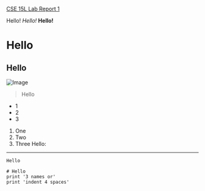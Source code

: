[CSE 15L Lab Report 1](https://lucia-y.github.io/cse15l-lab-reports/lab-report-1-week-2.html)

Hello!
*Hello!*
**Hello!**
# Hello
## Hello

![Image](https://assets.entrepreneur.com/content/3x2/2000/20191009140007-GettyImages-1053962188.jpeg?auto=webp&quality=95&crop=16:9&width=675)

> Hello
* 1
* 2
* 3
1. One
2. Two
3. Three
Hello:

---
`Hello`
```
# Hello
print '3 names or'
print 'indent 4 spaces'
```
